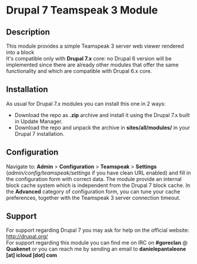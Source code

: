 Drupal 7 Teamspeak 3 Module
===========================

## Description

This module provides a simple Teamspeak 3 server web viewer rendered into a block<br />
It's compatible only with **Drupal 7.x** core: no Drupal 6 version will be implemented since there are already other modules that offer the same functionality and which are compatible with Drupal 6.x core.

## Installation

As usual for Drupal 7.x modules you can install this one in 2 ways:

* Download the repo as **.zip** archive and install it using the Drupal 7.x built in Update Manager.
* Download the repo and unpack the archive in **sites/all/modules/** in your Drupal 7 installation.

## Configuration

Navigate to: **Admin** > **Configuration** > **Teamspeak** > **Settings** (*admin/config/teamspeak/settings* if you have clean URL enabled) and fill in the configuration form with correct data. The module provide an internal block cache system which is independent from the Drupal 7 block cache. In the **Advanced** category of configuration form, you can tune your cache preferences, together with the Teamspeak 3 server connection timeout.

## Support

For support regarding Drupal 7 you may ask for help on the official website: http://drupal.org/<br>
For support regarding this module you can find me on IRC on **#goreclan** @ **Quakenet** or you can reach me by sending an email to **danielepantaleone [at] icloud [dot] com**